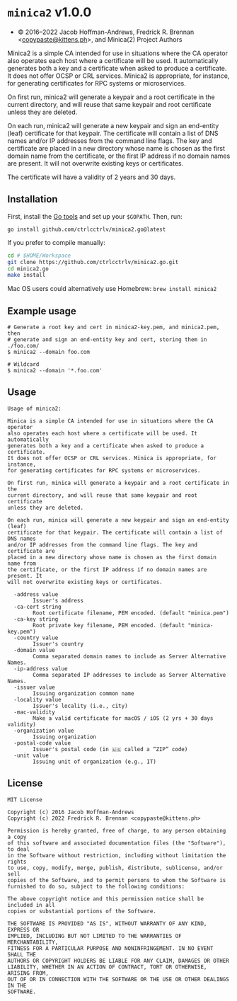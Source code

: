 # `minica2` v1.0.0

* © 2016–2022 Jacob Hoffman-Andrews, Fredrick R. Brennan &lt;copypaste@kittens.ph&gt;, and Minica(2) Project Authors

Minica2 is a simple CA intended for use in situations where the CA operator
also operates each host where a certificate will be used. It automatically
generates both a key and a certificate when asked to produce a certificate.
It does not offer OCSP or CRL services. Minica2 is appropriate, for instance,
for generating certificates for RPC systems or microservices.

On first run, minica2 will generate a keypair and a root certificate in the
current directory, and will reuse that same keypair and root certificate
unless they are deleted.

On each run, minica2 will generate a new keypair and sign an end-entity (leaf)
certificate for that keypair. The certificate will contain a list of DNS names
and/or IP addresses from the command line flags. The key and certificate are
placed in a new directory whose name is chosen as the first domain name from
the certificate, or the first IP address if no domain names are present. It
will not overwrite existing keys or certificates.

The certificate will have a validity of 2 years and 30 days.

## Installation

First, install the [Go tools](https://golang.org/dl/) and set up your `$GOPATH`.
Then, run:

`go install github.com/ctrlcctrlv/minica2.go@latest`

If you prefer to compile manually:

```bash
cd # $HOME/Workspace
git clone https://github.com/ctrlcctrlv/minica2.go.git
cd minica2.go
make install
```

Mac OS users could alternatively use Homebrew: `brew install minica2`

## Example usage

```
# Generate a root key and cert in minica2-key.pem, and minica2.pem, then
# generate and sign an end-entity key and cert, storing them in ./foo.com/
$ minica2 --domain foo.com

# Wildcard
$ minica2 --domain '*.foo.com'
```

## Usage
```
Usage of minica2:

Minica is a simple CA intended for use in situations where the CA operator
also operates each host where a certificate will be used. It automatically
generates both a key and a certificate when asked to produce a certificate.
It does not offer OCSP or CRL services. Minica is appropriate, for instance,
for generating certificates for RPC systems or microservices.

On first run, minica will generate a keypair and a root certificate in the
current directory, and will reuse that same keypair and root certificate
unless they are deleted.

On each run, minica will generate a new keypair and sign an end-entity (leaf)
certificate for that keypair. The certificate will contain a list of DNS names
and/or IP addresses from the command line flags. The key and certificate are
placed in a new directory whose name is chosen as the first domain name from
the certificate, or the first IP address if no domain names are present. It
will not overwrite existing keys or certificates.

  -address value
    	Issuer's address
  -ca-cert string
    	Root certificate filename, PEM encoded. (default "minica.pem")
  -ca-key string
    	Root private key filename, PEM encoded. (default "minica-key.pem")
  -country value
    	Issuer's country
  -domain value
    	Comma separated domain names to include as Server Alternative Names.
  -ip-address value
    	Comma separated IP addresses to include as Server Alternative Names.
  -issuer value
    	Issuing organization common name
  -locality value
    	Issuer's locality (i.e., city)
  -mac-validity
    	Make a valid certificate for macOS / iOS (2 yrs + 30 days validity)
  -organization value
    	Issuing organization
  -postal-code value
    	Issuer's postal code (in 🇺🇸 called a “ZIP” code)
  -unit value
    	Issuing unit of organization (e.g., IT)
```

## License

```
MIT License

Copyright (c) 2016 Jacob Hoffman-Andrews
Copyright (c) 2022 Fredrick R. Brennan <copypaste@kittens.ph>

Permission is hereby granted, free of charge, to any person obtaining a copy
of this software and associated documentation files (the "Software"), to deal
in the Software without restriction, including without limitation the rights
to use, copy, modify, merge, publish, distribute, sublicense, and/or sell
copies of the Software, and to permit persons to whom the Software is
furnished to do so, subject to the following conditions:

The above copyright notice and this permission notice shall be included in all
copies or substantial portions of the Software.

THE SOFTWARE IS PROVIDED "AS IS", WITHOUT WARRANTY OF ANY KIND, EXPRESS OR
IMPLIED, INCLUDING BUT NOT LIMITED TO THE WARRANTIES OF MERCHANTABILITY,
FITNESS FOR A PARTICULAR PURPOSE AND NONINFRINGEMENT. IN NO EVENT SHALL THE
AUTHORS OR COPYRIGHT HOLDERS BE LIABLE FOR ANY CLAIM, DAMAGES OR OTHER
LIABILITY, WHETHER IN AN ACTION OF CONTRACT, TORT OR OTHERWISE, ARISING FROM,
OUT OF OR IN CONNECTION WITH THE SOFTWARE OR THE USE OR OTHER DEALINGS IN THE
SOFTWARE.
```
